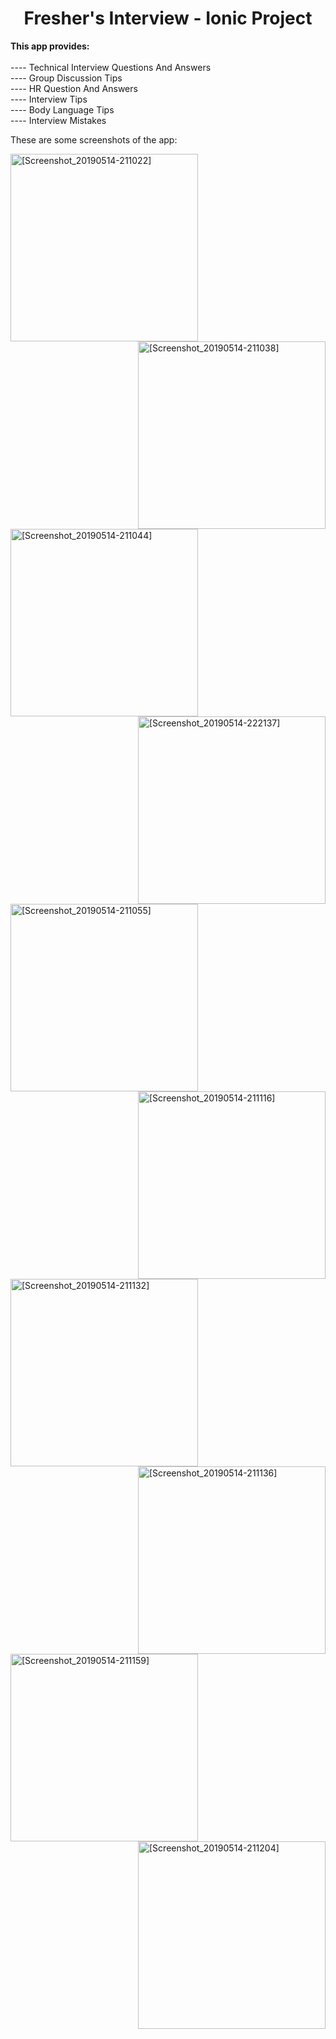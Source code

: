<h1 align=center>Fresher's Interview - Ionic Project</h1>


<b>This app provides:</b><br><br>
---- Technical Interview Questions And Answers<br>
---- Group Discussion Tips<br>
---- HR Question And Answers<br>
---- Interview Tips<br>
---- Body Language Tips<br>
---- Interview Mistakes

These are some screenshots of the app:

<img src="https://user-images.githubusercontent.com/36370530/57715572-b70f9580-7694-11e9-9075-ea003c60316e.png" alt="[Screenshot_20190514-211022]" width="300" align="left">


<img src="https://user-images.githubusercontent.com/36370530/57716216-1cb05180-7696-11e9-876d-c6acef450ed4.png" alt="[Screenshot_20190514-211038]" width="300" align="right">

<img src="https://user-images.githubusercontent.com/36370530/57716218-1d48e800-7696-11e9-9641-e3cc5dfec1c4.png" alt="
[Screenshot_20190514-211044]" width="300" align="left">


<img src="https://user-images.githubusercontent.com/36370530/57716603-035bd500-7697-11e9-9bde-7cee7785bc23.png" alt="[Screenshot_20190514-222137]" width="300" align="right">


<img src="https://user-images.githubusercontent.com/36370530/57716604-03f46b80-7697-11e9-97a2-2b409359b282.png" alt="[Screenshot_20190514-211055]"  width="300" align="left">


<img src="https://user-images.githubusercontent.com/36370530/57716698-2f775600-7697-11e9-9d0f-bda9c67c9f42.png" alt="[Screenshot_20190514-211116]" width="300" align="right">

<img src="https://user-images.githubusercontent.com/36370530/57716701-2f775600-7697-11e9-96d6-00114f65e106.png" alt="[Screenshot_20190514-211132]"  width="300" align="left">


<img src="https://user-images.githubusercontent.com/36370530/57716702-300fec80-7697-11e9-9171-7a2bce3a33b0.png" alt="[Screenshot_20190514-211136]"  width="300" align="right">



<img src="https://user-images.githubusercontent.com/36370530/57716703-300fec80-7697-11e9-8aaa-0c9c13404f52.png" alt="[Screenshot_20190514-211159]"  width="300" align="left">


<img src="https://user-images.githubusercontent.com/36370530/57716869-8f6dfc80-7697-11e9-9188-0a22da449ec3.png" alt="[Screenshot_20190514-211204]" width="300" align="right">



